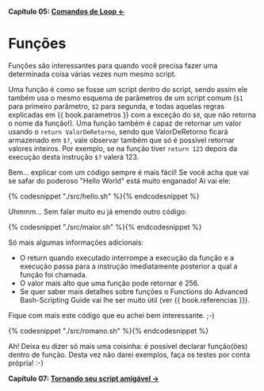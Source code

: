 **Capítulo 05: [Comandos de Loop ←](/chapter-05)**

# Funções

Funções são interessantes para quando você precisa fazer uma
determinada coisa várias vezes num mesmo script.

Uma função é como se fosse um script dentro do script, sendo assim ele
também usa o mesmo esquema de parâmetros de um script comum (`$1` para
primeiro parâmetro, `$2` para segunda, e todas aquelas regras explicadas em
{{ book.parametros }} com a exceção do `$0`, que não retorna o nome da função!).
Uma função também é capaz de retornar um valor usando o
`return ValorDeRetorno`, sendo que ValorDeRetorno ficará armazenado em
`$?`, vale observar também que só é possível retornar valores inteiros.
Por exemplo, se na função tiver `return 123` depois da execução desta
instrução `$?` valerá 123.

Bem... explicar com um código sempre é mais fácil! Se você acha que
vai se safar do poderoso "Hello World" está muito enganado! Aí vai ele:

{% codesnippet "./src/hello.sh" %}{% endcodesnippet %}

Uhmmm... Sem falar muito eu já emendo outro código:

{% codesnippet "./src/maior.sh" %}{% endcodesnippet %}

Só mais algumas informações adicionais:

- O return quando executado interrompe a execução da função e a execução
  passa para a instrução imediatamente posterior a qual a função foi chamada.
- O valor mais alto que uma função pode retornar é 256.
- Se quer saber mais detalhes sobre funções o Functions do Advanced
  Bash-Scripting Guide vai lhe ser muito útil (ver {{ book.referencias }}).


Fique com mais este código que eu achei bem interessante. ;-)

{% codesnippet "./src/romano.sh" %}{% endcodesnippet %}

Ah! Deixa eu dizer só mais uma coisinha: é possível declarar
função(ões) dentro de função. Desta vez não darei exemplos, faça os
testes por conta própria! :-)

**Capítulo 07: [Tornando seu script amigável →](/chapter-07)**
